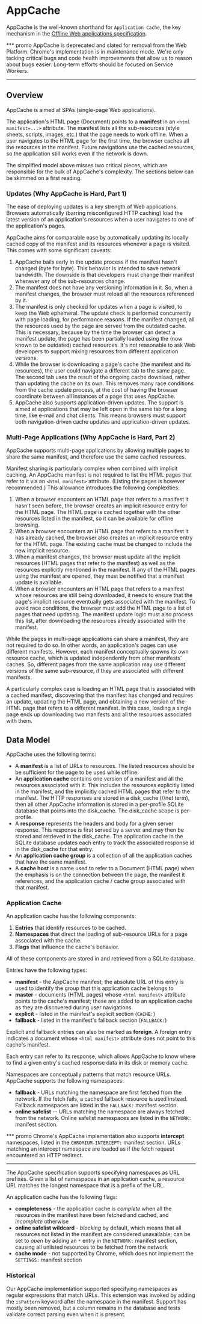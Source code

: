 # AppCache

AppCache is the well-known shorthand for `Application Cache`, the key mechanism
in the
[Offline Web applications specification](https://html.spec.whatwg.org/multipage/offline.html#offline).

*** promo
AppCache is deprecated and slated for removal from the Web Platform. Chrome's
implementation is in maintenance mode. We're only tacking critical bugs and code
health improvements that allow us to reason about bugs easier. Long-term efforts
should be focused on Service Workers.
***


## Overview

AppCache is aimed at SPAs (single-page Web applications).

The application's HTML page (Document) points to a **manifest** in an `<html
manifest=...>` attribute. The manifest lists all the sub-resources (style
sheets, scripts, images, etc.) that the page needs to work offline. When a
user navigates to the HTML page for the first time, the browser caches all
the resources in the manifest. Future navigations use the cached resources,
so the application still works even if the network is down.

The simplified model above misses two critical pieces, which are responsible for
the bulk of AppCache's complexity. The sections below can be skimmed on a first
reading.

### Updates (Why AppCache is Hard, Part 1)

The ease of deploying updates is a key strength of Web applications. Browsers
automatically (barring misconfigured HTTP caching) load the latest version of
an application's resources when a user navigates to one of the application's
pages.

AppCache aims for comparable ease by automatically updating its locally cached
copy of the manifest and its resources whenever a page is visited. This comes
with some significant caveats:

1. AppCache bails early in the update process if the manifest hasn't changed
   (byte for byte). This behavior is intended to save network bandwidth.
   The downside is that developers must change their manifest whenever any of
   the sub-resources change.
2. The manifest does not have any versioning information in it. So, when a
   manifest changes, the browser must reload all the resources referenced by
   it.
3. The manifest is only checked for updates when a page is visited, to keep the
   Web ephemeral. The update check is performed concurrently with page loading,
   for performance reasons. If the manifest changed, all the resources used
   by the page are served from the outdated cache. This is necessary, because by
   the time the browser can detect a manifest update, the page has been
   partially loaded using the (now known to be outdated) cached resources.
   It's not reasonable to ask Web developers to support mixing resources from
   different application versions.
4. While the browser is downloading a page's cache (the manifest and its
   resources), the user could navigate a different tab to the same page. The
   second tab uses the result of the ongoing cache download, rather than
   updating the cache on its own. This removes many race conditions from the
   cache update process, at the cost of having the browser coordinate between
   all instances of a page that uses AppCache.
5. AppCache also supports application-driven updates. The support is aimed at
   applications that may be left open in the same tab for a long time, like
   e-mail and chat clients. This means browsers must support both
   navigation-driven cache updates and application-driven updates.

### Multi-Page Applications (Why AppCache is Hard, Part 2)

AppCache supports multi-page applications by allowing multiple pages to share
the same manifest, and therefore use the same cached resources.

Manifest sharing is particularly complex when combined with implicit caching.
An AppCache manifest is not required to list the HTML pages that refer to it
via an `<html manifest>` attribute. (Listing the pages is however recommended.)
This allowance introduces the following complexities:

1. When a browser encounters an HTML page that refers to a manifest it hasn't
   seen before, the browser creates an implicit resource entry for the HTML
   page. The HTML page is cached together with the other resources listed in
   the manifest, so it can be available for offline browsing.
2. When a browser encounters an HTML page that refers to a manifest it has
   already cached, the browser also creates an implicit resource entry for
   the HTML page. The existing cache must be changed to include the new
   implicit resource.
3. When a manifest changes, the browser must update all the implicit resources
   (HTML pages that refer to the manifest) as well as the resources explicitly
   mentioned in the manifest. If any of the HTML pages using the manifest are
   opened, they must be notified that a manifest update is available.
4. When a browser encounters an HTML page that refers to a manifest whose
   resources are still being downloaded, it needs to ensure that the page's
   implicit resource eventually gets associated with the manifest. To avoid race
   conditions, the browser must add the HTML page to a list of pages that need
   updating. The manifest update logic must also process this list, after
   downloading the resources already associated with the manifest.

While the pages in multi-page applications can share a manifest, they are not
required to do so. In other words, an application's pages can use different
manifests. However, each manifest conceptually spawns its own resource cache,
which is updated independently from other manifests' caches. So, different pages
from the same application may use different versions of the same sub-resource,
if they are associated with different manifests.

A particularly complex case is loading an HTML page that is associated with a
cached manifest, discovering that the manifest has changed and requires an
update, updating the HTML page, and obtaining a new version of the HTML page
that refers to a different manifest. In this case, loading a single page ends up
downloading two manifests and all the resources associated with them.


## Data Model

AppCache uses the following terms:

* A **manifest** is a list of URLs to resources. The listed resources should be
  be sufficient for the page to be used while offline.
* An **application cache** contains one version of a manifest and all the
  resources associated with it. This includes the resources explicitly listed in
  the manifest, and the implicitly cached HTML pages that refer to the manifest.
  The HTTP responses are stored in a disk_cache (//net term), then all other
  AppCache information is stored in a per-profile SQLite database that points
  into the disk_cache.  The disk_cache scope is per-profile.
* A **response** represents the headers and body for a given server response.
  This response is first served by a server and may then be stored and retrieved
  in the disk_cache.  The application cache in the SQLite database updates each
  entry to track the associated response id in the disk_cache for that entry.
* An **application cache group** is a collection of all the application caches
  that have the same manifest.
* A **cache host** is a name used to refer to a Document (HTML page) when the
  emphasis is on the connection between the page, the manifest it references,
  and the application cache / cache group associated with that manifest.

### Application Cache

An application cache has the following components:

1. **Entries** that identify resources to be cached.
2. **Namespaces** that direct the loading of sub-resource URLs for a page
   associated with the cache.
3. **Flags** that influence the cache's behavior.

All of these components are stored in and retrieved from a SQLite database.

Entries have the following types:

* **manifest** - the AppCache manifest; the absolute URL of this entry is used
  to identify the group that this application cache belongs to
* **master** - documents (HTML pages) whose `<html manifest>` attribute points
  to the cache's manifest; these are added to an application cache as they are
  discovered during user navigations
* **explicit** - listed in the manifest's explicit section (`CACHE:`)
* **fallback** - listed in the manifest's fallback section (`FALLBACK:`)

Explicit and fallback entries can also be marked as **foreign**. A foreign entry
indicates a document whose `<html manifest>` attribute does not point to this
cache's manifest.

Each entry can refer to its response, which allows AppCache to know where to
find a given entry's cached response data in its disk or memory cache.

Namespaces are conceptually patterns that match resource URLs. AppCache supports
the following namespaces:

* **fallback** - URLs matching the namespace are first fetched from the network.
  If the fetch fails, a cached fallback resource is used instead. Fallback
  namespaces are listed in the `FALLBACK:` manifest section.
* **online safelist** -- URLs matching the namespace are always fetched from the
  network. Online safelist namespaces are listed in the `NETWORK:` manifest
  section.

*** promo
Chrome's AppCache implementation also supports **intercept** namespaces, listed
in the `CHROMIUM-INTERCEPT:` manifest section. URLs matching an intercept
namespace are loaded as if the fetch request encountered an HTTP redirect.
***

The AppCache specification supports specifying namespaces as URL prefixes. Given
a list of namespaces in an application cache, a resource URL matches the longest
namespace that is a prefix of the URL.

An application cache has the following flags:

* **completeness** - the application cache is *complete* when all the resources
  in the manifest have been fetched and cached, and *incomplete* otherwise
* **online safelist wildcard** - *blocking* by default, which means that all
  resources not listed in the manifest are considered unavailable; can be set
  to *open* by adding an `*` entry in the `NETWORK:` manifest section, causing
  all unlisted resources to be fetched from the network
* **cache mode** - not supported by Chrome, which does not implement the
  `SETTINGS:` manifest section

### Historical

Our AppCache implementation supported specifying namespaces as regular
expressions that match URLs. This extension was invoked by adding the
`isPattern` keyword after the namespace in the manifest. Support has
mostly been removed, but a column remains in the database and tests
validate correct parsing even when it is present.
